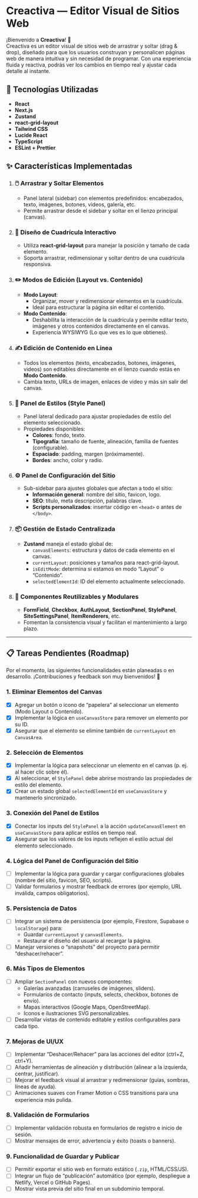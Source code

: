 # Creactiva — Editor Visual de Sitios Web

¡Bienvenido a **Creactiva**! 🎉  
Creactiva es un editor visual de sitios web de arrastrar y soltar (drag & drop), diseñado para que los usuarios construyan y personalicen páginas web de manera intuitiva y sin necesidad de programar. Con una experiencia fluida y reactiva, podrás ver los cambios en tiempo real y ajustar cada detalle al instante.


## 🚀 Tecnologías Utilizadas

- **React** 
- **Next.js** 
- **Zustand** 
- **react-grid-layout** 
- **Tailwind CSS** 
- **Lucide React** 
- **TypeScript** 
- **ESLint + Prettier**


## ✨ Características Implementadas

1. ### 🖱️ Arrastrar y Soltar Elementos  
   - Panel lateral (sidebar) con elementos predefinidos: encabezados, texto, imágenes, botones, videos, galería, etc.  
   - Permite arrastrar desde el sidebar y soltar en el lienzo principal (canvas).  

2. ### 📐 Diseño de Cuadrícula Interactivo  
   - Utiliza **react-grid-layout** para manejar la posición y tamaño de cada elemento.  
   - Soporta arrastrar, redimensionar y soltar dentro de una cuadrícula responsiva.  

3. ### ✏️ Modos de Edición (Layout vs. Contenido)  
   - **Modo Layout**:  
     - Organizar, mover y redimensionar elementos en la cuadrícula.  
     - Ideal para estructurar la página sin editar el contenido.  
   - **Modo Contenido**:  
     - Deshabilita la interacción de la cuadrícula y permite editar texto, imágenes y otros contenidos directamente en el canvas.  
     - Experiencia WYSIWYG (Lo que ves es lo que obtienes).  

4. ### ✍️ Edición de Contenido en Línea  
   - Todos los elementos (texto, encabezados, botones, imágenes, videos) son editables directamente en el lienzo cuando estás en **Modo Contenido**.  
   - Cambia texto, URLs de imagen, enlaces de video y más sin salir del canvas.

5. ### 🎨 Panel de Estilos (Style Panel)  
   - Panel lateral dedicado para ajustar propiedades de estilo del elemento seleccionado.  
   - Propiedades disponibles:
     - **Colores**: fondo, texto.  
     - **Tipografía**: tamaño de fuente, alineación, familia de fuentes (configurable).  
     - **Espaciado**: padding, margen (próximamente).  
     - **Bordes**: ancho, color y radio.  

6. ### ⚙️ Panel de Configuración del Sitio  
   - Sub-sidebar para ajustes globales que afectan a todo el sitio:
     - **Información general**: nombre del sitio, favicon, logo.  
     - **SEO**: título, meta descripción, palabras clave.  
     - **Scripts personalizados**: insertar código en `<head>` o antes de `</body>`.  

7. ### 📦 Gestión de Estado Centralizada  
   - **Zustand** maneja el estado global de:
     - `canvasElements`: estructura y datos de cada elemento en el canvas.  
     - `currentLayout`: posiciones y tamaños para react-grid-layout.  
     - `isEditMode`: determina si estamos en modo “Layout” o “Contenido”.  
     - `selectedElementId`: ID del elemento actualmente seleccionado.  

8. ### 🧩 Componentes Reutilizables y Modulares  
   - **FormField**, **Checkbox**, **AuthLayout**, **SectionPanel**, **StylePanel**, **SiteSettingsPanel**, **ItemRenderers**, etc.  
   - Fomentan la consistencia visual y facilitan el mantenimiento a largo plazo.  

---

## 📋 Tareas Pendientes (Roadmap)

Por el momento, las siguientes funcionalidades están planeadas o en desarrollo. ¡Contribuciones y feedback son muy bienvenidos! 🙌

### 1. Eliminar Elementos del Canvas
- [x] Agregar un botón o icono de “papelera” al seleccionar un elemento (Modo Layout o Contenido).  
- [x] Implementar la lógica en `useCanvasStore` para remover un elemento por su ID.  
- [x] Asegurar que el elemento se elimine también de `currentLayout` en `CanvasArea`.

### 2. Selección de Elementos
- [x] Implementar la lógica para seleccionar un elemento en el canvas (p. ej. al hacer clic sobre él).  
- [x] Al seleccionar, el `StylePanel` debe abrirse mostrando las propiedades de estilo del elemento.  
- [x] Crear un estado global `selectedElementId` en `useCanvasStore` y mantenerlo sincronizado.

### 3. Conexión del Panel de Estilos
- [x] Conectar los inputs del `StylePanel` a la acción `updateCanvasElement` en `useCanvasStore` para aplicar estilos en tiempo real.  
- [x] Asegurar que los valores de los inputs reflejen el estilo actual del elemento seleccionado.

### 4. Lógica del Panel de Configuración del Sitio
- [ ] Implementar la lógica para guardar y cargar configuraciones globales (nombre del sitio, favicon, SEO, scripts).  
- [ ] Validar formularios y mostrar feedback de errores (por ejemplo, URL inválida, campos obligatorios).

### 5. Persistencia de Datos
- [ ] Integrar un sistema de persistencia (por ejemplo, Firestore, Supabase o `localStorage`) para:
  - Guardar `currentLayout` y `canvasElements`.  
  - Restaurar el diseño del usuario al recargar la página.  
- [ ] Manejar versiones o “snapshots” del proyecto para permitir “deshacer/rehacer”.

### 6. Más Tipos de Elementos
- [ ] Ampliar `SectionPanel` con nuevos componentes:
  - Galerías avanzadas (carruseles de imágenes, sliders).  
  - Formularios de contacto (inputs, selects, checkbox, botones de envío).  
  - Mapas interactivos (Google Maps, OpenStreetMap).  
  - Iconos e ilustraciones SVG personalizables.  
- [ ] Desarrollar vistas de contenido editable y estilos configurables para cada tipo.

### 7. Mejoras de UI/UX
- [ ] Implementar “Deshacer/Rehacer” para las acciones del editor (ctrl+Z, ctrl+Y).  
- [ ] Añadir herramientas de alineación y distribución (alinear a la izquierda, centrar, justificar).  
- [ ] Mejorar el feedback visual al arrastrar y redimensionar (guías, sombras, líneas de ayuda).  
- [ ] Animaciones suaves con Framer Motion o CSS transitions para una experiencia más pulida.

### 8. Validación de Formularios
- [ ] Implementar validación robusta en formularios de registro e inicio de sesión.  
- [ ] Mostrar mensajes de error, advertencia y éxito (toasts o banners).

### 9. Funcionalidad de Guardar y Publicar
- [ ] Permitir exportar el sitio web en formato estático (`.zip`, HTML/CSS/JS).  
- [ ] Integrar un flujo de “publicación” automático (por ejemplo, despliegue a Netlify, Vercel o GitHub Pages).  
- [ ] Mostrar vista previa del sitio final en un subdominio temporal.
